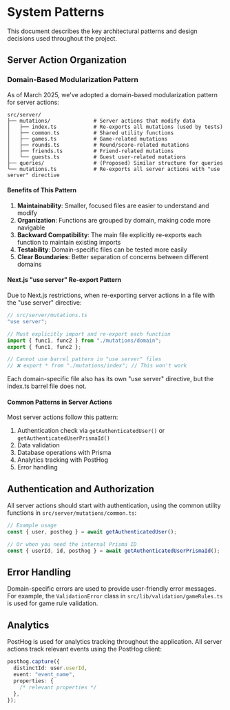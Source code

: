 # System Patterns

This document describes the key architectural patterns and design decisions used throughout the project.

## Server Action Organization

### Domain-Based Modularization Pattern

As of March 2025, we've adopted a domain-based modularization pattern for server actions:

```
src/server/
├── mutations/              # Server actions that modify data
│   ├── index.ts            # Re-exports all mutations (used by tests)
│   ├── common.ts           # Shared utility functions
│   ├── games.ts            # Game-related mutations
│   ├── rounds.ts           # Round/score-related mutations
│   ├── friends.ts          # Friend-related mutations
│   └── guests.ts           # Guest user-related mutations
├── queries/                # (Proposed) Similar structure for queries
└── mutations.ts            # Re-exports all server actions with "use server" directive
```

#### Benefits of This Pattern

1. **Maintainability**: Smaller, focused files are easier to understand and modify
2. **Organization**: Functions are grouped by domain, making code more navigable
3. **Backward Compatibility**: The main file explicitly re-exports each function to maintain existing imports
4. **Testability**: Domain-specific files can be tested more easily
5. **Clear Boundaries**: Better separation of concerns between different domains

#### Next.js "use server" Re-export Pattern

Due to Next.js restrictions, when re-exporting server actions in a file with the "use server" directive:

```typescript
// src/server/mutations.ts
"use server";

// Must explicitly import and re-export each function
import { func1, func2 } from "./mutations/domain";
export { func1, func2 };

// Cannot use barrel pattern in "use server" files
// ❌ export * from "./mutations/index"; // This won't work
```

Each domain-specific file also has its own "use server" directive, but the index.ts barrel file does not.

#### Common Patterns in Server Actions

Most server actions follow this pattern:

1. Authentication check via `getAuthenticatedUser()` or `getAuthenticatedUserPrismaId()`
2. Data validation
3. Database operations with Prisma
4. Analytics tracking with PostHog
5. Error handling

## Authentication and Authorization

All server actions should start with authentication, using the common utility functions in `src/server/mutations/common.ts`:

```typescript
// Example usage
const { user, posthog } = await getAuthenticatedUser();

// Or when you need the internal Prisma ID
const { userId, id, posthog } = await getAuthenticatedUserPrismaId();
```

## Error Handling

Domain-specific errors are used to provide user-friendly error messages. For example, the `ValidationError` class in `src/lib/validation/gameRules.ts` is used for game rule validation.

## Analytics

PostHog is used for analytics tracking throughout the application. All server actions track relevant events using the PostHog client:

```typescript
posthog.capture({
  distinctId: user.userId,
  event: "event_name",
  properties: {
    /* relevant properties */
  },
});
```
